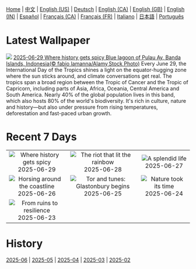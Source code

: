 [Home](../README.md) | [中文](zh-CN.md) | [English (US)](en-US.md) | [Deutsch](de-DE.md) | [English (CA)](en-CA.md) | [English (GB)](en-GB.md) | [English (IN)](en-IN.md) | [Español](es-ES.md) | [Français (CA)](fr-CA.md) | [Français (FR)](fr-FR.md) | [Italiano](it-IT.md) | [日本語](ja-JP.md) | [Português](pt-BR.md)

# Latest Wallpaper
![](https://www.bing.com/th?id=OHR.BandaIsland_EN-IN2302848153_UHD.jpg)
[2025-06-29 Where history gets spicy Blue lagoon of Pulau Ay, Banda Islands, Indonesia(© fabio lamanna/Alamy Stock Photo)](https://www.bing.com/th?id=OHR.BandaIsland_EN-IN2302848153_UHD.jpg)
Every June 29, the International Day of the Tropics shines a light on the equator-hugging zone where the sun sticks around, and climate conversations get real. The tropics span a broad region between the Tropic of Cancer and the Tropic of Capricorn, including parts of Asia, Africa, Oceania, Central America and South America. Nearly 40% of the global population lives in this band, which also hosts 80% of the world's biodiversity. It's rich in culture, nature and history—but also under pressure from rising temperatures, deforestation and fast-paced urban growth.

# Recent 7 Days
|  |  |  |
|:---:|:---:|:---:|
| ![](https://www.bing.com/th?id=OHR.BandaIsland_EN-IN2302848153_400x240.jpg "Where history gets spicy") 2025-06-29 | ![](https://www.bing.com/th?id=OHR.PrideParade_EN-IN2010815861_400x240.jpg "The riot that lit the rainbow") 2025-06-28 | ![](https://www.bing.com/th?id=OHR.SplendidFrog_EN-IN1765447694_400x240.jpg "A splendid life") 2025-06-27 |
| ![](https://www.bing.com/th?id=OHR.HorseheadRock_EN-IN7173211843_400x240.jpg "Horsing around the coastline") 2025-06-26 | ![](https://www.bing.com/th?id=OHR.GlastonburyScenic_EN-IN0972355097_400x240.jpg "Tor and tunes: Glastonbury begins") 2025-06-25 | ![](https://www.bing.com/th?id=OHR.DelicateArch_EN-IN0498341649_400x240.jpg "Nature took its time") 2025-06-24 |
| ![](https://www.bing.com/th?id=OHR.DresdenElbe_EN-IN0311228485_400x240.jpg "From ruins to resilience") 2025-06-23 |  |  |

# History
[2025-06](../archives/wallpaper/en-IN/w_2025_06.md) | [2025-05](../archives/wallpaper/en-IN/w_2025_05.md) | [2025-04](../archives/wallpaper/en-IN/w_2025_04.md) | [2025-03](../archives/wallpaper/en-IN/w_2025_03.md) | [2025-02](../archives/wallpaper/en-IN/w_2025_02.md)
